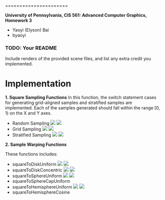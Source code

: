======================

**University of Pennsylvania, CIS 561: Advanced Computer Graphics, Homework 3**

* Yaoyi (Elyson) Bai
* byaoyi

### TODO: Your README
Include renders of the provided scene files, and list any extra credit you
implemented.

# **Implementation** #


**1. Square Sampling Functions**
In this function, the switch statement cases for generating grid-aligned samples and stratified samples are implemented. Each of the samples generated should fall within the range [0, 1) on the X and Y axes.

- Random Sampling
![](http://i.imgur.com/kZ9ilFe.jpg)
![](http://i.imgur.com/YG6hTbR.jpg)
- Grid Sampling 
![](http://i.imgur.com/sYKMsJN.jpg)
![](http://i.imgur.com/LxsjaU5.jpg)
- Stratified Sampling
![](http://i.imgur.com/JKgp0rB.jpg)
![](http://i.imgur.com/DCPRhuD.jpg)

**2. Sample Warping Functions**

These functions includes:

- squareToDiskUniform
![](http://i.imgur.com/Qp5M0pO.jpg)
![](http://i.imgur.com/HqtaVGc.jpg)
- squareToDiskConcentric
![](http://i.imgur.com/UnkUCRa.jpg)
![](http://i.imgur.com/qL0OeDP.jpg)
- squareToSphereUniform
![](http://i.imgur.com/rYayLym.jpg)
![](http://i.imgur.com/ZSZxpkw.jpg)
- squareToSphereCapUniform
- squareToHemisphereUniform
![](http://i.imgur.com/llnboXf.jpg)
![](http://i.imgur.com/NGmfjxN.jpg)
- squareToHemisphereCosine